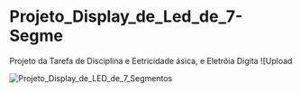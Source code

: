 # Projeto_Display_de_Led_de_7-Segme
Projeto da Tarefa de Disciplina e Eetricidade ásica, e Eletrôia Digita
![Upload

![Projeto_Display_de_LED_de_7_Segmentos](https://github.com/user-attachments/assets/9eec8055-4d3a-4ee0-8d12-18627fa1eed5)
